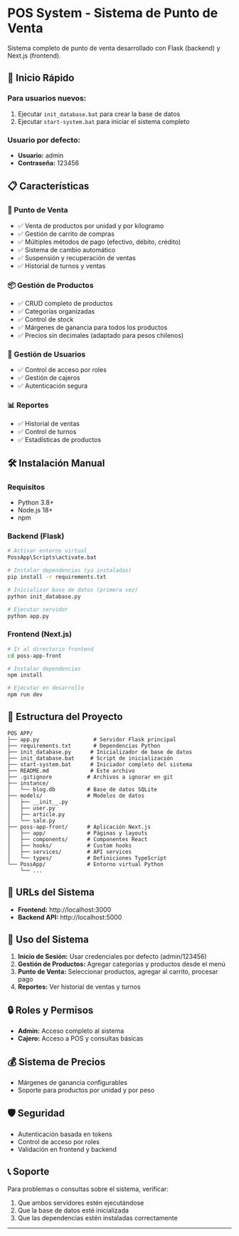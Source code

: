 # POS System - Sistema de Punto de Venta

Sistema completo de punto de venta desarrollado con Flask (backend) y Next.js (frontend).

## 🚀 Inicio Rápido

### Para usuarios nuevos:
1. Ejecutar `init_database.bat` para crear la base de datos
2. Ejecutar `start-system.bat` para iniciar el sistema completo

### Usuario por defecto:
- **Usuario:** admin
- **Contraseña:** 123456

## 📋 Características

### 🛒 Punto de Venta
- ✅ Venta de productos por unidad y por kilogramo
- ✅ Gestión de carrito de compras
- ✅ Múltiples métodos de pago (efectivo, débito, crédito)
- ✅ Sistema de cambio automático
- ✅ Suspensión y recuperación de ventas
- ✅ Historial de turnos y ventas

### 📦 Gestión de Productos
- ✅ CRUD completo de productos
- ✅ Categorías organizadas
- ✅ Control de stock
- ✅ Márgenes de ganancia para todos los productos
- ✅ Precios sin decimales (adaptado para pesos chilenos)

### 👥 Gestión de Usuarios
- ✅ Control de acceso por roles
- ✅ Gestión de cajeros
- ✅ Autenticación segura

### 📊 Reportes
- ✅ Historial de ventas
- ✅ Control de turnos
- ✅ Estadísticas de productos

## 🛠️ Instalación Manual

### Requisitos
- Python 3.8+
- Node.js 18+
- npm

### Backend (Flask)
```bash
# Activar entorno virtual
PossApp\Scripts\activate.bat

# Instalar dependencias (ya instaladas)
pip install -r requirements.txt

# Inicializar base de datos (primera vez)
python init_database.py

# Ejecutar servidor
python app.py
```

### Frontend (Next.js)
```bash
# Ir al directorio frontend
cd poss-app-front

# Instalar dependencias
npm install

# Ejecutar en desarrollo
npm run dev
```

## 🔧 Estructura del Proyecto

```
POS APP/
├── app.py                 # Servidor Flask principal
├── requirements.txt       # Dependencias Python
├── init_database.py      # Inicializador de base de datos
├── init_database.bat     # Script de inicialización
├── start-system.bat      # Iniciador completo del sistema
├── README.md             # Este archivo
├── .gitignore           # Archivos a ignorar en git
├── instance/
│   └── blog.db          # Base de datos SQLite
├── models/              # Modelos de datos
│   ├── __init__.py
│   ├── user.py
│   ├── article.py
│   └── sale.py
├── poss-app-front/      # Aplicación Next.js
│   ├── app/             # Páginas y layouts
│   ├── components/      # Componentes React
│   ├── hooks/           # Custom hooks
│   ├── services/        # API services
│   └── types/           # Definiciones TypeScript
└── PossApp/             # Entorno virtual Python
    └── ...
```

## 📱 URLs del Sistema

- **Frontend:** http://localhost:3000
- **Backend API:** http://localhost:5000

## 🎯 Uso del Sistema

1. **Inicio de Sesión:** Usar credenciales por defecto (admin/123456)
2. **Gestión de Productos:** Agregar categorías y productos desde el menú
3. **Punto de Venta:** Seleccionar productos, agregar al carrito, procesar pago
4. **Reportes:** Ver historial de ventas y turnos

## 🔒 Roles y Permisos

- **Admin:** Acceso completo al sistema
- **Cajero:** Acceso a POS y consultas básicas

## 💰 Sistema de Precios

- Márgenes de ganancia configurables
- Soporte para productos por unidad y por peso

## 🛡️ Seguridad

- Autenticación basada en tokens
- Control de acceso por roles
- Validación en frontend y backend

## 📞 Soporte

Para problemas o consultas sobre el sistema, verificar:
1. Que ambos servidores estén ejecutándose
2. Que la base de datos esté inicializada
3. Que las dependencias estén instaladas correctamente

---
